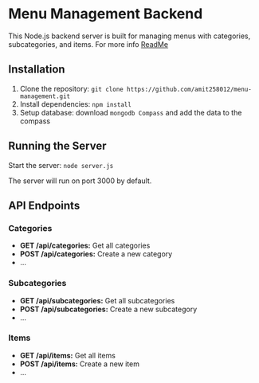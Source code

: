 # Menu Management Backend

This Node.js backend server is built for managing menus with categories, subcategories, and items.
For more info [ReadMe](https://docs.google.com/document/d/1TAftxo1HQwMBHf-KwLM-6_-haet7HNUNHvtkVtxYVjs/edit)

## Installation

1. Clone the repository: `git clone https://github.com/amit258012/menu-management.git`
2. Install dependencies: `npm install`
3. Setup database: download `mongodb Compass` and add the data to the compass

## Running the Server

Start the server: `node server.js`

The server will run on port 3000 by default.

## API Endpoints

### Categories

-   **GET /api/categories:** Get all categories
-   **POST /api/categories:** Create a new category
-   ...

### Subcategories

-   **GET /api/subcategories:** Get all subcategories
-   **POST /api/subcategories:** Create a new subcategory
-   ...

### Items

-   **GET /api/items:** Get all items
-   **POST /api/items:** Create a new item
-   ...
